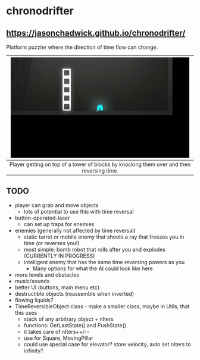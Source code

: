 # chronodrifter

## https://jasonchadwick.github.io/chronodrifter/

Platform puzzler where the direction of time flow can change.

| ![towerjump-gif](Assets/ExampleMedia/tower.gif) |
|:--:|
|Player getting on top of a tower of blocks by knocking them over and then reversing time.|

## TODO
- player can grab and move objects
  - lots of potential to use this with time reversal
- button-operated-laser
  - can set up traps for enemies
- enemies (generally not affected by time reversal)
  - static turret or mobile enemy that shoots a ray that freezes you in time (or reverses you!)
  - most simple: bomb robot that rolls after you and explodes (CURRENTLY IN PROGRESS)
  - intelligent enemy that has the same time reversing powers as you
    - Many options for what the AI could look like here
- more levels and obstacles
- music/sounds
- better UI (buttons, main menu etc)
- destructible objects (reassemble when inverted)
- flowing liquids?
- TimeReversibleObject class - make a smaller class, maybe in Utils, that this uses
  - stack of any arbitrary object + nIters
  - functions: GetLastState() and PushState()
  - it takes care of nIters++/--
  - use for Square, MovingPillar
  - could use special case for elevator? store velocity, auto set nIters to infinity?